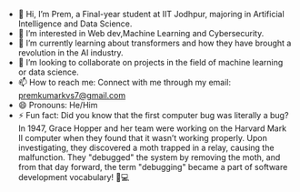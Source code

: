 - 👋 Hi, I’m Prem, a Final-year student at IIT Jodhpur, majoring in Artificial Intelligence and Data Science.
- 👀 I’m interested in Web dev,Machine Learning and Cybersecurity. 
- 🌱 I’m currently learning about transformers and how they have brought a revolution in the AI industry.
- 💞️ I’m looking to collaborate on projects in the field of machine learning or data science.
- 📫 How to reach me: Connect with me through my email: premkumarkvs7@gmail.com
- 😄 Pronouns: He/Him
- ⚡ Fun fact: Did you know that the first computer bug was literally a bug? In 1947, Grace Hopper and her team were working on the Harvard Mark II computer when they found that it wasn’t working properly. Upon investigating, they discovered a moth trapped in a relay, causing the malfunction. They "debugged" the system by removing the moth, and from that day forward, the term "debugging" became a part of software development vocabulary! 🦋💻

<!---
premkumaranubhav123/premkumaranubhav123 is a ✨ special ✨ repository because its `README.md` (this file) appears on your GitHub profile.
You can click the Preview link to take a look at your changes.
--->
